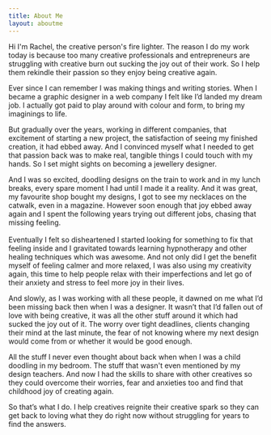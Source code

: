 ```yaml
---
title: About Me
layout: aboutme
---
```



Hi I'm Rachel, the creative person's fire lighter. The reason I do my work today is because too many creative professionals and entrepreneurs are struggling with creative burn out sucking the joy out of their work. So I help them rekindle their passion so they enjoy being creative again.

Ever since I can remember I was making things and writing stories. When I became a graphic designer in a web company I felt like I’d landed my dream job. I actually got paid to play around with colour and form, to bring my imaginings to life.  

But gradually over the years, working in different companies, that excitement of starting a new project, the satisfaction of seeing my finished creation, it had ebbed away. And I convinced myself what I needed to get that passion back was to make real, tangible things I could touch with my hands. So I set might sights on becoming a jewellery designer. 

And I was so excited, doodling designs on the train to work and in my lunch breaks, every spare moment I had until I made it a reality. And it was great, my favourite shop bought my designs, I got to see my necklaces on the catwalk, even in a magazine. However soon enough that joy ebbed away again and I spent the following years trying out different jobs, chasing that missing feeling.\
\
Eventually I felt so disheartened I started looking for something to fix that feeling inside and I gravitated towards learning hypnotherapy and other healing techniques which was awesome. And not only did I get the benefit myself of feeling calmer and more relaxed, I was also using my creativity again, this time to help people relax with their imperfections and let go of their anxiety and stress to feel more joy in their lives. 

And slowly, as I was working with all these people, it dawned on me what I’d been missing back then when I was a designer. It wasn’t that I’d fallen out of love with being creative, it was all the other stuff around it which had sucked the joy out of it. The worry over tight deadlines, clients changing their mind at the last minute, the fear of not knowing where my next design would come from or whether it would be good enough. 

All the stuff I never even thought about back when when I was a child doodling in my bedroom. The stuff that wasn't even mentioned by my design teachers. And now I had the skills to share with other creatives so they could overcome their worries, fear and anxieties too and find that childhood joy of creating again. 

So that’s what I do. I help creatives reignite their creative spark so they can get back to loving what they do right now without struggling for years to find the answers.